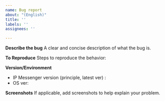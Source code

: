 ```yaml
---
name: Bug report
about: "(English)"
title: ''
labels: ''
assignees: ''

---
```


**Describe the bug**
A clear and concise description of what the bug is.

**To Reproduce**
Steps to reproduce the behavior:

**Version/Environment**
 - IP Messenger version (principle, latest ver) :
 - OS ver:

**Screenshots**
If applicable, add screenshots to help explain your problem.
